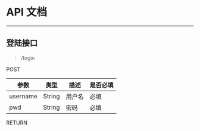 # API 文档
------

## 登陆接口

> /login

POST

| 参数 | 类型 | 描述 | 是否必填 |
| --- | --- | --- | --- |
| username | String | 用户名 | 必填 |
| pwd | String | 密码 | 必填 |

RETURN

